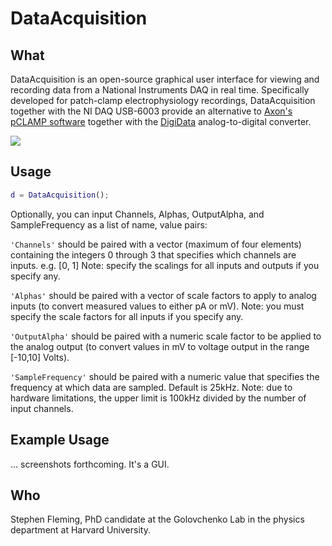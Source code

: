 DataAcquisition
=======

## What

DataAcquisition is an open-source graphical user interface for viewing and recording data from a National Instruments DAQ in real time.  Specifically developed for patch-clamp electrophysiology recordings, DataAcquisition together with the NI DAQ USB-6003 provide an alternative to [Axon's pCLAMP software](https://www.moleculardevices.com/systems/axon-conventional-patch-clamp/pclamp-11-software-suite) together with the [DigiData](https://www.moleculardevices.com/systems/conventional-patch-clamp/digidata-1550-digitizer) analog-to-digital converter.

![](http://s7d5.scene7.com/is/image/ni/04231404?$ni-card-md$)


## Usage

```matlab
d = DataAcquisition();
```

Optionally, you can input Channels, Alphas, OutputAlpha, and SampleFrequency as a list of name, value pairs:

```'Channels'``` should be paired with a vector (maximum of four elements) containing the integers 0 through 3 that specifies which channels are inputs. 
	e.g. [0, 1]
	Note: specify the scalings for all inputs and outputs if you specify any.

```'Alphas'``` should be paired with a vector of scale factors to apply to analog inputs (to convert measured values to either pA or mV).
	Note: you must specify the scale factors for all inputs if you specify any.
  
```'OutputAlpha'``` should be paired with a numeric scale factor to be applied to the analog output (to convert values in mV to voltage output in the range [-10,10] Volts).

```'SampleFrequency'``` should be paired with a numeric value that specifies the frequency at which data are sampled.  Default is 25kHz.
  Note: due to hardware limitations, the upper limit is 100kHz divided by the number of input channels.


## Example Usage

... screenshots forthcoming.  It's a GUI.

## Who

Stephen Fleming, PhD candidate at the Golovchenko Lab in the physics department at Harvard University.
